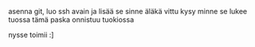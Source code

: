 asenna git, luo ssh avain ja lisää se sinne
äläkä vittu kysy minne
se lukee tuossa
tämä paska onnistuu tuokiossa

nysse toimii :]

